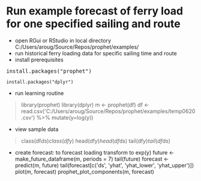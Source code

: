 # Run example forecast of ferry load for one specified sailing and route
- open RGui or RStudio in local directory C:/Users/aroug/Source/Repos/prophet/examples/
- run historical ferry loading data for specific sailing time and route
- install prerequisites
<pre>install.packages("prophet")</pre>

```install.packages("dplyr")```
- run learning routine
> library(prophet)
> library(dplyr)
> m <- prophet(df)
> df <- read.csv('C:/Users/aroug/Source/Repos/prophet/examples/temp0620.csv') %>% mutate(y=log(y))
- view sample data
> class(df$ds)
class(df$y)
head(df$y)
head(df$ds)
tail(df$y)
tail(df$ds)
- create forecast: to forecast loading transform to exp(y)
future <- make_future_dataframe(m, periods = 7)
tail(future)
forecast <- predict(m, future)
tail(forecast[c('ds', 'yhat', 'yhat_lower', 'yhat_upper')])
plot(m, forecast)
prophet_plot_components(m, forecast)
